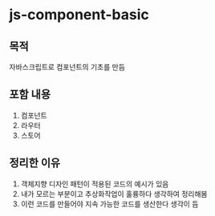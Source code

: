 # js-component-basic
## 목적
자바스크립트로 컴포넌트의 기초를 만듬
## 포함 내용
1. 컴포넌트
2. 라우터
3. 스토어
## 정리한 이유
1. 객체지향 디자인 패턴이 적용된 코드의 예시가 있음
2. 내가 모르는 부분이고 추상화작업이 훌륭하다 생각하여 정리해봄
3. 이런 코드를 만들어야 지속 가능한 코드를 생산한다 생각이 듬
